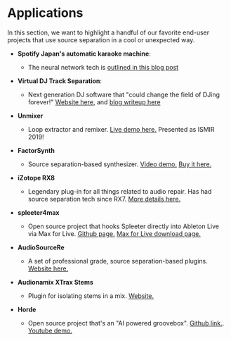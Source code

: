 Applications
============

In this section, we want to highlight a handful of our favorite
end-user projects that use source separation in a cool or unexpected way.


* **Spotify Japan's automatic karaoke machine**:
    * The neural network tech is [outlined in this blog post](https://research.atspotify.com/making-sense-of-music-by-extracting-and-analyzing-individual-instruments-in-a-song/)

* **Virtual DJ Track Separation**:
    * Next generation DJ software that "could change the field of DJing forever!" [Website here](https://www.virtualdj.com/), and [blog writeup here](https://www.musictech.net/features/opinion-analysis/could-virtualdjs-stem-separation-change-the-field-of-djing-forever/)

* **Unmixer**
    * Loop extractor and remixer. [Live demo here.](https://unmixer.ongaaccel.jp/) Presented as ISMIR 2019!

* **FactorSynth**
    * Source separation-based synthesizer. [Video demo.](https://www.youtube.com/watch?v=LBkF1unRnf8)
      [Buy it here.](https://www.jjburred.com/software/factorsynth/)

* **iZotope RX8**
    * Legendary plug-in for all things related to audio repair. Has had source 
      separation tech since RX7. [More details here.](https://www.izotope.com/en/products/rx/features/music-rebalance.html)

* **spleeter4max**
    * Open source project that hooks Spleeter directly into Ableton Live via Max for Live.
      [Github page.](https://github.com/diracdeltas/spleeter4max)
      [Max for Live download page.](https://www.maxforlive.com/library/device/5956/spleeter-for-max)
      
* **AudioSourceRe**
    * A set of professional grade, source separation-based plugins.
      [Website here.](https://www.audiosourcere.com/)
      
* **Audionamix XTrax Stems**
    * Plugin for isolating stems in a mix. [Website.](https://audionamix.com/xtrax-stems/)

* **Horde**
    * Open source project that's an "AI powered groovebox".
      [Github link.](https://github.com/raver1975/horde). [Youtube demo.](https://www.youtube.com/watch?v=FjkpVbbDtMY)